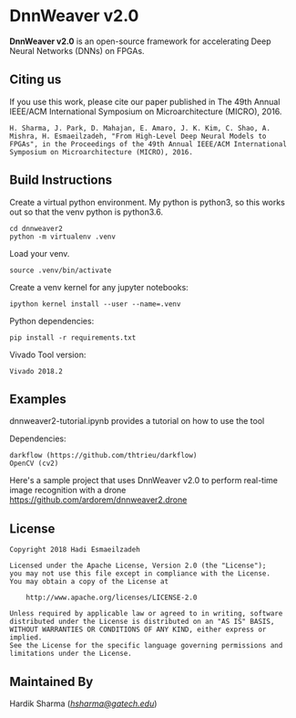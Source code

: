# DnnWeaver v2.0
**DnnWeaver v2.0** is an open-source framework for accelerating Deep Neural Networks (DNNs) on FPGAs.

## Citing us
If you use this work, please cite our paper published in The 49th Annual IEEE/ACM International Symposium on Microarchitecture (MICRO), 2016.

```
H. Sharma, J. Park, D. Mahajan, E. Amaro, J. K. Kim, C. Shao, A. Mishra, H. Esmaeilzadeh, "From High-Level Deep Neural Models to FPGAs", in the Proceedings of the 49th Annual IEEE/ACM International Symposium on Microarchitecture (MICRO), 2016.
```

## Build Instructions

Create a virtual python environment. My python is python3, so this works out so that the venv python is python3.6.
```
cd dnnweaver2
python -m virtualenv .venv
```

Load your venv.
```
source .venv/bin/activate
```

Create a venv kernel for any jupyter notebooks:
```
ipython kernel install --user --name=.venv
```

Python dependencies:
```
pip install -r requirements.txt
```

Vivado Tool version:
```
Vivado 2018.2
```

## Examples
dnnweaver2-tutorial.ipynb provides a tutorial on how to use the tool

Dependencies:
```
darkflow (https://github.com/thtrieu/darkflow)
OpenCV (cv2)
```

Here's a sample project that uses DnnWeaver v2.0 to perform real-time image recognition with a drone
https://github.com/ardorem/dnnweaver2.drone


## License

```
Copyright 2018 Hadi Esmaeilzadeh

Licensed under the Apache License, Version 2.0 (the "License");
you may not use this file except in compliance with the License.
You may obtain a copy of the License at

    http://www.apache.org/licenses/LICENSE-2.0

Unless required by applicable law or agreed to in writing, software
distributed under the License is distributed on an "AS IS" BASIS,
WITHOUT WARRANTIES OR CONDITIONS OF ANY KIND, either express or implied.
See the License for the specific language governing permissions and
limitations under the License.
```

## Maintained By
Hardik Sharma (*hsharma@gatech.edu*)
